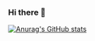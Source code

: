 ### Hi there 👋

[![Anurag's GitHub stats](https://github-readme-stats.vercel.app/api?username=ivanklee86)](https://github.com/anuraghazra/github-readme-stats)

<!--
**ivanklee86/ivanklee86** is a ✨ _special_ ✨ repository because its `README.md` (this file) appears on your GitHub profile.

Here are some ideas to get you started:

- 🔭 I’m currently working on ...
- 🌱 I’m currently learning ...
- 👯 I’m looking to collaborate on ...
- 🤔 I’m looking for help with ...
- 💬 Ask me about ...
- 📫 How to reach me: ...
- 😄 Pronouns: ...
- ⚡ Fun fact: ...
-->
